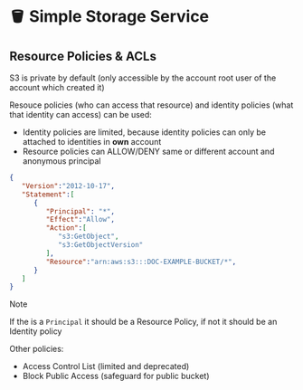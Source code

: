 # 🪣 Simple Storage Service 
## Resource Policies & ACLs

S3 is private by default (only accessible by the account root user of the account which created it)

Resouce policies (who can access that resource) and identity policies (what that identity can access) can be used:
  - Identity policies are limited, because identity policies can only be attached to identities in **own** account
  - Resource policies can ALLOW/DENY same or different account and anonymous principal

```json
{
   "Version":"2012-10-17",
   "Statement":[
      {
         "Principal": "*",
         "Effect":"Allow",
         "Action":[
            "s3:GetObject",
            "s3:GetObjectVersion"
         ],
         "Resource":"arn:aws:s3:::DOC-EXAMPLE-BUCKET/*",
      }
   ]
}
```

> [!NOTE]
> If the is a `Principal` it should be a Resource Policy, if not it should be an Identity policy

Other policies:
- Access Control List (limited and deprecated)
- Block Public Access (safeguard for public bucket)

